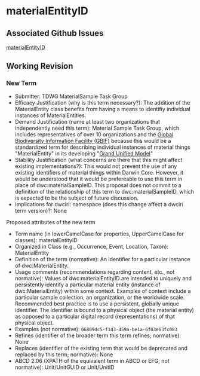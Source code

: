 # materialEntityID
## Associated Github Issues
[materialEntityID](https://github.com/tdwg/material-sample/issues/35)
## Working Revision
### New Term
* Submitter: TDWG MaterialSample Task Group
* Efficacy Justification (why is this term necessary?): The addition of the MaterialEntity class benefits from having a means to identifiy individual instances of MaterialEntities.
* Demand Justification (name at least two organizations that independently need this term): Material Sample Task Group, which includes representatives of over 10 organizations and the [Global Biodiversity Information Facility (GBIF)](https://www.gbif.org/) because this would be a standardized term for describing individual instances of material things "MaterialEntity" in its developing "[Grand Unified Model](https://www.gbif.org/composition/HjlTr705BctcnaZkcjRJq/data-model-principal-composition)"
* Stability Justification (what concerns are there that this might affect existing implementations?): This would not prevent the use of any existing identifiers of material things within Darwin Core. However, it would be understood that it would be prefereable to use this term in place of dwc:materialSampleID. This proposal does not commit to a definition of the relationship of this term to dwc:materialSampleID, which is expected to be the subject of future discussion.
* Implications for dwciri: namespace (does this change affect a dwciri term version)?: None

Proposed attributes of the new term 

* Term name (in lowerCamelCase for properties, UpperCamelCase for classes): materialEntityID
* Organized in Class (e.g., Occurrence, Event, Location, Taxon): MaterialEntity
* Definition of the term (normative): An identifier for a particular instance of dwc:MaterialEntity.
* Usage comments (recommendations regarding content, etc., not normative): Values of dwc:materialEntityID are intended to uniquely and persistently identify a particular material entity (instance of dwc:MaterialEntity) within some context. Examples of context include a particular sample collection, an organization, or the worldwide scale. Recommended best practice is to use a persistent, globally unique identifier. The identifier is bound to a physical object (the material entity) as opposed to a particular digital record (representations) of that physical object.
* Examples (not normative): `06809dc5-f143-459a-be1a-6f03e63fc083`
* Refines (identifier of the broader term this term refines; normative): None
* Replaces (identifier of the existing term that would be deprecated and replaced by this term; normative): None
* ABCD 2.06 (XPATH of the equivalent term in ABCD or EFG; not normative): Unit/UnitGUID or Unit/UnitID
